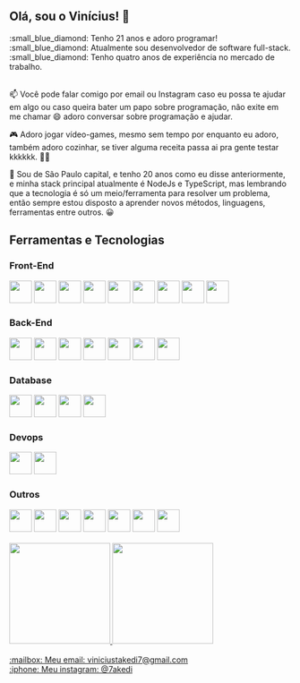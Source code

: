 ## Olá, sou o Vinícius! :wave:

<div style={{display: flex}}> 
  <div>
    :small_blue_diamond: Tenho 21 anos e adoro programar!
  </div>
 <div>
    :small_blue_diamond: Atualmente sou desenvolvedor de software full-stack.
  </div>
  <div>
    :small_blue_diamond: Tenho quatro anos de experiência no mercado de trabalho. 
  </div>
</div> 

<br/>

:mailbox: Você pode falar comigo por email ou Instagram caso eu possa te ajudar em algo ou caso queira bater um papo sobre programação, não exite em me chamar :smile: adoro conversar sobre programação e ajudar.

:video_game: Adoro jogar vídeo-games, mesmo sem tempo por enquanto eu adoro, também adoro cozinhar, se tiver alguma receita passa ai pra gente testar kkkkkk. :cook:

:pushpin: Sou de São Paulo capital, e tenho 20 anos como eu disse anteriormente, e minha stack principal atualmente é NodeJs e TypeScript, mas lembrando que a tecnologia é só um meio/ferramenta para resolver um problema, então sempre estou disposto a aprender novos métodos, linguagens, ferramentas entre outros. :grinning:
 
## Ferramentas e Tecnologias
### Front-End
<div style={{display: flex}}>
 <img src="https://cdn.jsdelivr.net/gh/devicons/devicon/icons/html5/html5-original.svg" width="40" height="40"/>
 <img src="https://cdn.jsdelivr.net/gh/devicons/devicon/icons/css3/css3-original.svg" width="40" height="40"/>
 <img src="https://cdn.jsdelivr.net/gh/devicons/devicon/icons/sass/sass-original.svg" width="40" height="40"/>
 <img src="https://cdn.jsdelivr.net/gh/devicons/devicon/icons/nodejs/nodejs-original-wordmark.svg" width="40" height="40"/>
 <img src="https://cdn.jsdelivr.net/gh/devicons/devicon/icons/typescript/typescript-original.svg" width="40" height="40"/>
 <img src="https://cdn.jsdelivr.net/gh/devicons/devicon/icons/react/react-original.svg" width="40" height="40" />
 <img src="https://cdn.jsdelivr.net/gh/devicons/devicon/icons/nextjs/nextjs-original.svg" width="40" height="40"/>
 <img src="https://cdn.jsdelivr.net/gh/devicons/devicon/icons/npm/npm-original-wordmark.svg" width="40" height="40"/>
 <img src="https://cdn.jsdelivr.net/gh/devicons/devicon/icons/yarn/yarn-original.svg" width="40" height="40"/>
</div> 

### Back-End
<div style={{display: flex}}>
 <img src="https://cdn.jsdelivr.net/gh/devicons/devicon/icons/nodejs/nodejs-original-wordmark.svg" width="40" height="40"/>
 <img src="https://cdn.jsdelivr.net/gh/devicons/devicon/icons/typescript/typescript-original.svg" width="40" height="40"/>
 <img src="https://cdn.jsdelivr.net/gh/devicons/devicon/icons/nestjs/nestjs-plain.svg" width="40" height="40"/>
 <img src="https://cdn.jsdelivr.net/gh/devicons/devicon/icons/express/express-original-wordmark.svg" width="40" height="40"/>
 <img src="https://cdn.jsdelivr.net/gh/devicons/devicon/icons/npm/npm-original-wordmark.svg" width="40" height="40"/>
 <img src="https://cdn.jsdelivr.net/gh/devicons/devicon/icons/yarn/yarn-original.svg" width="40" height="40"/>
 <img src="https://cdn.jsdelivr.net/gh/devicons/devicon/icons/csharp/csharp-original.svg" width="40" height="40"/>
</div>

### Database
<div style={{display: flex}}>
 <img src="https://cdn.jsdelivr.net/gh/devicons/devicon/icons/postgresql/postgresql-original.svg" width="40" height="40"/> 
 <img src="https://cdn.jsdelivr.net/gh/devicons/devicon/icons/mysql/mysql-original.svg" width="40" height="40"/>
 <img src="https://cdn.jsdelivr.net/gh/devicons/devicon/icons/microsoftsqlserver/microsoftsqlserver-plain.svg" width="40" height="40"/>
 <img src="https://cdn.jsdelivr.net/gh/devicons/devicon/icons/redis/redis-original.svg" width="40" height="40"/>
</div>

### Devops
<div style={{display: flex}}>
 <img src="https://cdn.jsdelivr.net/gh/devicons/devicon/icons/amazonwebservices/amazonwebservices-original.svg" width="40" height="40"/>
 <img src="https://cdn.jsdelivr.net/gh/devicons/devicon/icons/docker/docker-original.svg" width="40" height="40"/>
</div>

### Outros
<div style={{display: flex}}>
 <img src="https://cdn.jsdelivr.net/gh/devicons/devicon/icons/git/git-original.svg" width="40" height="40"/>
 <img src="https://cdn.jsdelivr.net/gh/devicons/devicon/icons/github/github-original.svg" width="40" height="40"/>
 <img src="https://cdn.jsdelivr.net/gh/devicons/devicon/icons/bitbucket/bitbucket-original.svg" width="40" height="40"/>
 <img src="https://cdn.jsdelivr.net/gh/devicons/devicon/icons/gitlab/gitlab-original.svg"width="40" height="40" />
 <img src="https://cdn.jsdelivr.net/gh/devicons/devicon/icons/trello/trello-plain.svg" width="40" height="40"/>
 <img src="https://cdn.jsdelivr.net/gh/devicons/devicon/icons/jira/jira-original-wordmark.svg" width="40" height="40"/>
 <img src="https://cdn.jsdelivr.net/gh/devicons/devicon/icons/linux/linux-original.svg" width="40" height="40"/>
</div>

<br/>

<div>
  <a href="https://github.com/viniciustakedi">
    <img height="180em" src="https://github-readme-stats.vercel.app/api?username=viniciustakedi&show_icons=true&theme=gotham&include_all_commits=true&count_private=true"/>
  <img height="180em" src="https://github-readme-stats.vercel.app/api/top-langs/?username=viniciustakedi&layout=compact&langs_count=7&theme=gotham"/>
</div>

<br/>
  
<div style={{display: flex}}>
 <div>
  :mailbox: Meu email: viniciustakedi7@gmail.com
 </div>
 <div>
   :iphone: Meu instagram: @7akedi
 </div>
</div>
